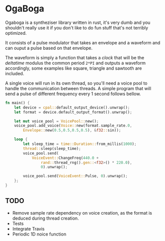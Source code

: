 # OgaBoga
Ogaboga is a syntheziser library written in rust, it's very dumb and you shouldn't really use it if you don't like to do fun stuff that's not terribly optimized.

It consists of a pulse modulator that takes an envelope and a waveform and can ouput a pulse based on that envelope.

The waveform is simply a function that takes a _clock_ that will be the _deltatime_ modulus the common period `2*PI` and outputs a waveform accordingly, some examples like square, triangle and sawtooth are included.

A single voice will run in its own thread, so you'll need a voice pool to handle the communication between threads. A simple program that will send a pulse of different frequency every 1 second follows bellow.

```rust
fn main() {
    let device = cpal::default_output_device().unwrap();
    let format = device.default_output_format().unwrap();

    let mut voice_pool = VoicePool::new();
    voice_pool.add_voice(Voice::new(format.sample_rate.0, 
        Envelope::new(0.5,0.5,0.5,0.5), &f32::sin));

    loop {
        let sleep_time = time::Duration::from_millis(1000);
        thread::sleep(sleep_time);
        voice_pool.send(
            VoiceEvent::ChangeFreq(440.0 + 
                rand::thread_rng().gen::<f32>() * 220.0), 
                0).unwrap();

        voice_pool.send(VoiceEvent::Pulse, 0).unwrap();
    };
}
```

## TODO
- Remove sample rate dependency on voice creation, as the format is deduced during thread creation.
- Tests
- Integrate Travis
- Periodic 1D noice function
